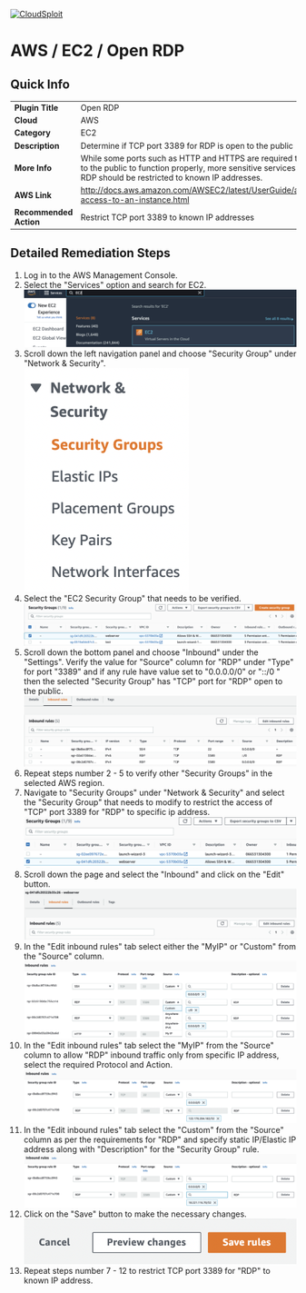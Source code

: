 [![CloudSploit](https://cloudsploit.com/img/logo-new-big-text-100.png "CloudSploit")](https://cloudsploit.com)

# AWS / EC2 / Open RDP

## Quick Info

| | |
|-|-|
| **Plugin Title** | Open RDP |
| **Cloud** | AWS |
| **Category** | EC2 |
| **Description** | Determine if TCP port 3389 for RDP is open to the public |
| **More Info** | While some ports such as HTTP and HTTPS are required to be open to the public to function properly, more sensitive services such as RDP should be restricted to known IP addresses. |
| **AWS Link** | http://docs.aws.amazon.com/AWSEC2/latest/UserGuide/authorizing-access-to-an-instance.html |
| **Recommended Action** | Restrict TCP port 3389 to known IP addresses |

## Detailed Remediation Steps
1. Log in to the AWS Management Console.
2. Select the "Services" option and search for EC2. </br> <img src="/resources/aws/ec2/open-rdp/step2.png"/>
3. Scroll down the left navigation panel and choose "Security Group" under "Network & Security".</br> <img src="/resources/aws/ec2/open-rdp/step3.png"/>
4. Select the "EC2 Security Group" that needs to be verified. </br> <img src="/resources/aws/ec2/open-rdp/step4.png"/>
5. Scroll down the bottom panel and choose "Inbound" under the "Settings". Verify the value for "Source" column for "RDP" under "Type" for port "3389" and if any rule have value set to "0.0.0.0/0" or "::/0 " then the selected "Security Group" has "TCP" port for "RDP" open to the public.</br> <img src="/resources/aws/ec2/open-rdp/step5.png"/>
6. Repeat steps number 2 - 5 to verify other "Security Groups" in the selected AWS region.</br> 
7. Navigate to "Security Groups" under "Network & Security" and select the "Security Group" that needs to modify to restrict the access of "TCP" port 3389 for "RDP"  to specific ip address. </br> <img src="/resources/aws/ec2/open-rdp/step7.png"/>
8. Scroll down the page and select the "Inbound" and click on the "Edit" button. </br> <img src="/resources/aws/ec2/open-rdp/step8.png"/>
9. In the "Edit inbound rules" tab select either the "MyIP" or "Custom" from the "Source" column.</br> <img src="/resources/aws/ec2/open-rdp/step9.png"/>
10. In the "Edit inbound rules" tab select the "MyIP" from the "Source" column to allow "RDP" inbound traffic only from specific IP address, select the required Protocol and Action.</br> <img src="/resources/aws/ec2/open-rdp/step10.png"/>
11. In the "Edit inbound rules" tab select the "Custom" from the "Source" column as per the requirements for "RDP" and specify static IP/Elastic IP address along with "Description" for the "Security Group" rule. </br> <img src="/resources/aws/ec2/open-rdp/step11.png"/>
12. Click on the "Save" button to make the necessary changes. </br> <img src="/resources/aws/ec2/open-rdp/step12.png"/>
13. Repeat steps number 7 - 12 to restrict TCP port 3389 for "RDP" to known IP address.</br>
